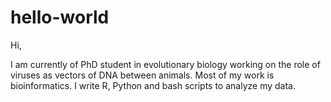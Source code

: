 # hello-world

Hi,

I am currently of PhD student in evolutionary biology working on the role of viruses as vectors of DNA between animals. Most of my work is bioinformatics. I write R, Python and bash scripts to analyze my data.

